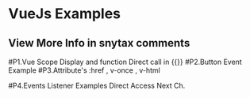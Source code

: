 VueJs Examples
==============

View More Info in snytax comments
--------------

#P1.Vue Scope Display and function Direct call in {{}}
#P2.Button Event Example
#P3.Attribute's :href , v-once , v-html

#P4.Events Listener Examples Direct Access Next Ch.